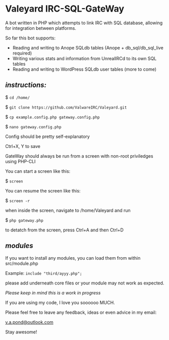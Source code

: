 # Valeyard IRC-SQL-GateWay
 
 A bot written in PHP which attempts to link IRC with SQL database, allowing for integration between platforms.

 So far this bot supports:
  - Reading and writing to Anope SQLdb tables (Anope + db_sql/db_sql_live required)
  - Writing various stats and information from UnrealIRCd to its own SQL tables
  - Reading and writing to WordPress SQLdb user tables (more to come)



 ## *instructions:*

 $ `cd /home/`

 $ `git clone https://github.com/ValwareIRC/Valeyard.git`

 $ `cp example.config.php gateway.config.php`

 $ `nano gateway.config.php`

 Config should be pretty self-explanatory

 Ctrl+X, Y to save



 GateWay should always be run from a screen with non-root priviledges using PHP-CLI

 You can start a screen like this:

 $ `screen`

 You can resume the screen like this:

 $ `screen -r`

 when inside the screen, navigate to /home/Valeyard and run

 $ `php gateway.php`

 to detatch from the screen, press Ctrl+A and then Ctrl+D


## *modules*

 If you want to install any modules, you can load them from within src/module.php
 
 Example:
 `include "third/ayyy.php";`

 please add underneath core files or your module may not work as expected.
 
 *Please keep in mind this is a work in progress*

If you are using my code, I love you soooooo MUCH.

Please feel free to leave any feedback, ideas or even advice in my email:

v.a.pond@outlook.com

Stay awesome!
